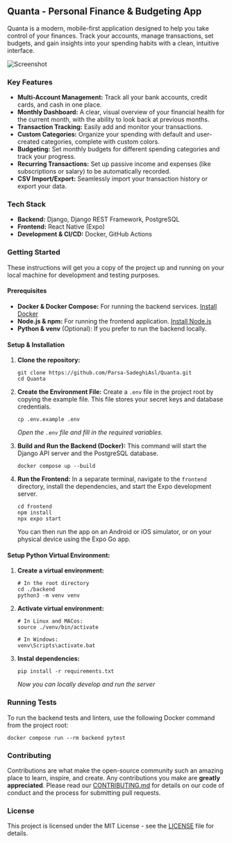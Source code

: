 ## Quanta - Personal Finance & Budgeting App
Quanta is a modern, mobile-first application designed to help you take control of your finances. Track your accounts, manage transactions, set budgets, and gain insights into your spending habits with a clean, intuitive interface.

![Screenshot](https://github.com/user-attachments/assets/a8bb7c5f-b96d-4841-8996-c7b3d56097e6)

### Key Features

* **Multi-Account Management:** Track all your bank accounts, credit cards, and cash in one place.
* **Monthly Dashboard:** A clear, visual overview of your financial health for the current month, with the ability to look back at previous months.
* **Transaction Tracking:** Easily add and monitor your transactions.
* **Custom Categories:** Organize your spending with default and user-created categories, complete with custom colors.
* **Budgeting:** Set monthly budgets for different spending categories and track your progress.
* **Recurring Transactions:** Set up passive income and expenses (like subscriptions or salary) to be automatically recorded.
* **CSV Import/Export:** Seamlessly import your transaction history or export your data.

### Tech Stack

* **Backend:** Django, Django REST Framework, PostgreSQL
* **Frontend:** React Native (Expo)
* **Development & CI/CD:** Docker, GitHub Actions

### Getting Started

These instructions will get you a copy of the project up and running on your local machine for development and testing purposes.

#### Prerequisites

* **Docker & Docker Compose:** For running the backend services. [Install Docker](https://docs.docker.com/get-docker/)
* **Node.js & npm:** For running the frontend application. [Install Node.js](https://nodejs.org/)
* **Python & venv** (Optional): If you prefer to run the backend locally.

#### Setup & Installation

1.  **Clone the repository:**
    ```
    git clone https://github.com/Parsa-SadeghiAsl/Quanta.git
    cd Quanta
    ```

2.  **Create the Environment File:**
    Create a `.env` file in the project root by copying the example file. This file stores your secret keys and database credentials.
    ```
    cp .env.example .env
    ```
    *Open the `.env` file and fill in the required variables.*

3.  **Build and Run the Backend (Docker):**
    This command will start the Django API server and the PostgreSQL database.
    ```
    docker compose up --build
    ```

4.  **Run the Frontend:**
    In a separate terminal, navigate to the `frontend` directory, install the dependencies, and start the Expo development server.
    ```
    cd frontend
    npm install
    npx expo start
    ```
    You can then run the app on an Android or iOS simulator, or on your physical device using the Expo Go app.

#### Setup Python Virtual Environment:

1. **Create a virtual environment:**
    ```
    # In the root directory 
    cd ./backend
    python3 -m venv venv
    ```
2. **Activate virtual environment:**
    ```
    # In Linux and MACos:
    source ./venv/bin/activate

    # In Windows:
    venv\Scripts\activate.bat
    ```
3. **Instal dependencies:**
    ```
    pip install -r requirements.txt
    ```
    *Now you can locally develop and run the server*

### Running Tests

To run the backend tests and linters, use the following Docker command from the project root:
```
docker compose run --rm backend pytest
```

### Contributing

Contributions are what make the open-source community such an amazing place to learn, inspire, and create. Any contributions you make are **greatly appreciated**. Please read our [CONTRIBUTING.md](CONTRIBUTING.md) for details on our code of conduct and the process for submitting pull requests.

### License
This project is licensed under the MIT License - see the [LICENSE](LICENSE) file for details.
